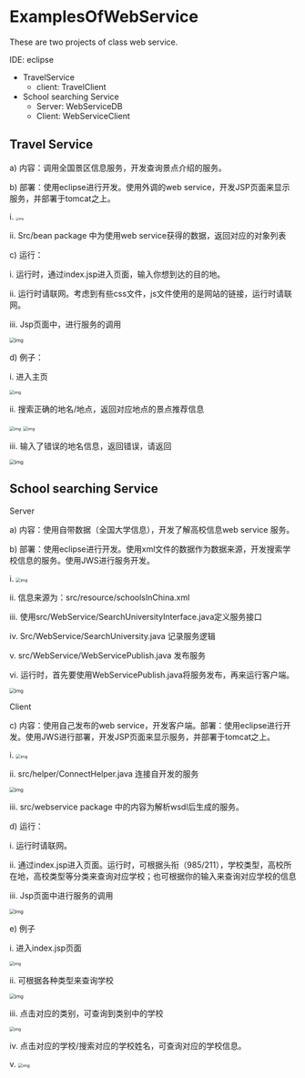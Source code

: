 # ExamplesOfWebService

These are two projects of class web service. 

IDE: eclipse

- TravelService
  - client: TravelClient
- School searching Service
  - Server: WebServiceDB
  - Client: WebServiceClient



## Travel Service

a) 内容：调用全国景区信息服务，开发查询景点介绍的服务。

b) 部署：使用eclipse进行开发。使用外调的web service，开发JSP页面来显示服务，并部署于tomcat之上。

i. <img src="IMG/wps1.png" alt="img" style="zoom: 33%;" />

ii. Src/bean package 中为使用web service获得的数据，返回对应的对象列表

c) 运行：

i. 运行时，通过index.jsp进入页面，输入你想到达的目的地。

ii. 运行时请联网。考虑到有些css文件，js文件使用的是网站的链接，运行时请联网。

iii. Jsp页面中，进行服务的调用

<img src="IMG/wps2.png" alt="img" style="zoom:60%;" /> 

d) 例子：

i. 进入主页

<img src="IMG/wps3.png" alt="img" style="zoom:50%;" /> 

ii. 搜索正确的地名/地点，返回对应地点的景点推荐信息

<img src="IMG/wps4.png" alt="img" style="zoom:50%;" /> 

<img src="IMG/wps5.png" alt="img" style="zoom:50%;" /> 

iii. 输入了错误的地名信息，返回错误，请返回

<img src="IMG/wps6.png" alt="img" style="zoom:60%;" /> 

 

## School searching Service

Server

a) 内容：使用自带数据（全国大学信息），开发了解高校信息web service 服务。

b) 部署：使用eclipse进行开发。使用xml文件的数据作为数据来源，开发搜索学校信息的服务。使用JWS进行服务开发。

i. <img src="IMG/wps7.png" alt="img" style="zoom:50%;" />

ii. 信息来源为：src/resource/schoolsInChina.xml

iii. 使用src/WebService/SearchUniversityInterface.java定义服务接口

iv. Src/WebService/SearchUniversity.java 记录服务逻辑

v. src/WebService/WebServicePublish.java 发布服务

vi. 运行时，首先要使用WebServicePublish.java将服务发布，再来运行客户端。

<img src="IMG/wps8.png" alt="img" style="zoom:60%;" /> 

Client

c) 内容：使用自己发布的web service，开发客户端。部署：使用eclipse进行开发。使用JWS进行部署，开发JSP页面来显示服务，并部署于tomcat之上。

i. <img src="IMG/wps9.png" alt="img" style="zoom:50%;" />

ii. src/helper/ConnectHelper.java 连接自开发的服务

<img src="IMG/wps10.png" alt="img" style="zoom:60%;" /> 

iii. src/webservice package 中的内容为解析wsdl后生成的服务。

d) 运行：

i. 运行时请联网。

ii. 通过index.jsp进入页面。运行时，可根据头衔（985/211），学校类型，高校所在地，高校类型等分类来查询对应学校；也可根据你的输入来查询对应学校的信息

iii. Jsp页面中进行服务的调用

<img src="IMG/wps11.png" alt="img" style="zoom:60%;" /> 

e) 例子

i. 进入index.jsp页面

<img src="IMG/wps12.png" alt="img" style="zoom:50%;" /> 

ii. 可根据各种类型来查询学校

<img src="IMG/wps13.png" alt="img" style="zoom:60%;" /> 

iii. 点击对应的类别，可查询到类别中的学校

<img src="IMG/wps14.png" alt="img" style="zoom:50%;" /> 

iv. 点击对应的学校/搜索对应的学校姓名，可查询对应的学校信息。

v. <img src="IMG/wps15.png" alt="img" style="zoom:50%;" />

 

